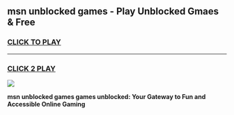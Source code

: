 
## msn unblocked games - Play Unblocked Gmaes & Free
<h3>
<a href="https://premium.freeplayer.one?title=msn_unblocked_games&ref=20F">CLICK TO PLAY</a></h3>
<hr>

<h3>
<a href="https://premium.freeplayer.one?title=msn_unblocked_games&ref=20F">CLICK 2 PLAY</a>
  
</h3>

<a href="https://premium.freeplayer.one?title=msn_unblocked_games&ref=20F/"><img src="https://clearcache.store/games.png"></a>


**msn unblocked games games unblocked: Your Gateway to Fun and Accessible Online Gaming**
